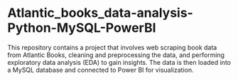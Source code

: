 # Atlantic_books_data-analysis-Python-MySQL-PowerBI
This repository contains a project that involves web scraping book data from Atlantic Books, cleaning and preprocessing the data, and performing exploratory data analysis (EDA) to gain insights. The data is then loaded into a MySQL database and connected to Power BI for visualization.
